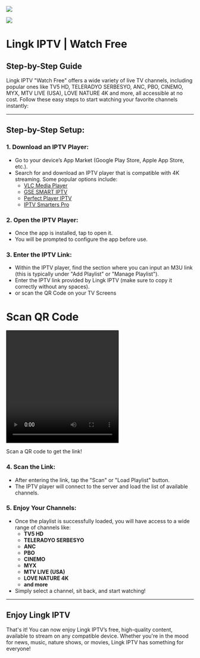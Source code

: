 ![](https://raw.githubusercontent.com/arbiepeligro/lingk_iptv/refs/heads/main/logo.png)

![](https://raw.githubusercontent.com/arbiepeligro/lingk_iptv/refs/heads/main/banner.png)

# Lingk IPTV | Watch Free

## Step-by-Step Guide

Lingk IPTV "Watch Free" offers a wide variety of live TV channels, including popular ones like TV5 HD, TELERADYO SERBESYO, ANC, PBO, CINEMO, MYX, MTV LIVE (USA), LOVE NATURE 4K and more, all accessible at no cost. Follow these easy steps to start watching your favorite channels instantly:

---

## Step-by-Step Setup:

### 1. **Download an IPTV Player:**
   - Go to your device’s App Market (Google Play Store, Apple App Store, etc.).
   - Search for and download an IPTV player that is compatible with 4K streaming. Some popular options include:
     - [VLC Media Player](https://www.videolan.org/)
     - [GSE SMART IPTV](https://www.gsetv.com/)
     - [Perfect Player IPTV](https://www.perfectplayer.com/)
     - [IPTV Smarters Pro](https://www.iptvsmarters.com/)

### 2. **Open the IPTV Player:**
   - Once the app is installed, tap to open it.
   - You will be prompted to configure the app before use.

### 3. **Enter the IPTV Link:**
   - Within the IPTV player, find the section where you can input an M3U link (this is typically under "Add Playlist" or "Manage Playlist").
   - Enter the IPTV link provided by Lingk IPTV (make sure to copy it correctly without any spaces).
   - or scan the QR Code on your TV Screens
     <!DOCTYPE html>
<html lang="en">
<head>
    <meta charset="UTF-8">
    <meta name="viewport" content="width=device-width, initial-scale=1.0">
    <title>QR Code Scanner</title>
    <script src="https://cdn.jsdelivr.net/npm/jsqr/dist/jsQR.js"></script>
</head>
<body>

<h1>Scan QR Code</h1>

<video id="video" width="300" height="300" style="border: 1px solid black;"></video>
<canvas id="canvas" style="display:none;"></canvas>

<p id="result">Scan a QR code to get the link!</p>

<script>
    // Get the video element and canvas
    const video = document.getElementById('video');
    const canvas = document.getElementById('canvas');
    const context = canvas.getContext('2d');
    const resultElement = document.getElementById('result');

    // Start the webcam and display the video
    async function startVideo() {
        try {
            const stream = await navigator.mediaDevices.getUserMedia({ video: { facingMode: 'environment' } });
            video.srcObject = stream;
            video.setAttribute('playsinline', true); // Required for iOS
            video.play();
            requestAnimationFrame(scanQRCode);
        } catch (err) {
            console.error("Error accessing webcam: " + err);
            resultElement.innerText = "Error accessing webcam.";
        }
    }

    // Scan the QR code continuously
    function scanQRCode() {
        if (video.readyState === video.HAVE_ENOUGH_DATA) {
            canvas.height = video.videoHeight;
            canvas.width = video.videoWidth;
            context.drawImage(video, 0, 0, canvas.width, canvas.height);

            // Scan for QR codes in the image
            const imageData = context.getImageData(0, 0, canvas.width, canvas.height);
            const code = jsQR(imageData.data, canvas.width, canvas.height);

            if (code) {
                resultElement.innerText = "QR Code Scanned: " + code.data;
            }
        }

        // Request next frame to keep scanning
        requestAnimationFrame(scanQRCode);
    }

    // Start the video stream
    startVideo();
</script>

</body>
</html>


### 4. **Scan the Link:**
   - After entering the link, tap the "Scan" or "Load Playlist" button.
   - The IPTV player will connect to the server and load the list of available channels.

### 5. **Enjoy Your Channels:**
   - Once the playlist is successfully loaded, you will have access to a wide range of channels like:
     - **TV5 HD**
     - **TELERADYO SERBESYO**
     - **ANC**
     - **PBO**
     - **CINEMO**
     - **MYX**
     - **MTV LIVE (USA)**
     - **LOVE NATURE 4K**
     - **and more**
   - Simply select a channel, sit back, and start watching!

---

## Enjoy Lingk IPTV

That's it! You can now enjoy Lingk IPTV’s free, high-quality content, available to stream on any compatible device. Whether you're in the mood for news, music, nature shows, or movies, Lingk IPTV has something for everyone!
